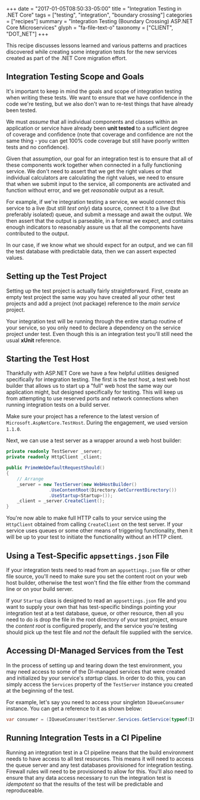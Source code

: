 +++
date = "2017-01-05T08:50:33-05:00"
title = "Integration Testing in .NET Core"
tags = ["testing", "integration", "boundary crossing"]
categories = ["recipes"]
summary = "Integration Testing (Boundary Crossing) ASP.NET Core Microservices"
glyph = "fa-file-text-o"
taxonomy = ["CLIENT", "DOT_NET"]
+++

This recipe discusses lessons learned and various patterns and practices discovered while creating some integration tests for the new services created as part of the .NET Core migration effort.

## Integration Testing Scope and Goals

It's important to keep in mind the goals and scope of integration testing when writing these tests. We want to ensure that we have confidence in the code we're testing, but we also don't wan to re-test things that have already been tested.

We must _assume_ that all individual components and classes within an application or service have already been **unit tested** to a sufficient degree of coverage and confidence (note that coverage and confidence are not the same thing - you can get 100% code coverage but still have poorly written tests and no confidence).

Given that assumption, our goal for an integration test is to ensure that all of these components work together when connected in a fully functioning service. We don't need to assert that we get the right values or that individual calculators are calculating the right values, we need to ensure that when we submit input to the service, all components are activated and function without error, and we get _reasonable_ output as a result.

For example, if we're integration testing a service, we would connect this service to a live (but still _test only_) data source, connect it to a live (but preferably isolated) queue, and submit a message and await the  output. We then assert that the output is parseable, in a format we expect, and contains enough indicators to reasonably assure us that all the components have contributed to the output.

In our case, if we know what we should expect for an output, and we can fill the test database with predictable data, then we can assert expected values.

## Setting up the Test Project

Setting up the test project is actually fairly straightforward. First, create an empty test project the same way you have created all your other test projects and add a project (not package) reference to the _main service_ project.

Your integration test will be running through the entire startup routine of your service, so you only need to declare a dependency on the service project under test. Even though this is an integration test you'll still need the usual **xUnit** reference.

## Starting the Test Host

Thankfully with ASP.NET Core we have a few helpful utilities designed specifically for integration testing. The first is the _test host_, a test web host builder that allows us to start up a "full" web host the same way our application might, but designed specifically for testing. This will keep us from attempting to use reserved ports and network connections when running integration tests on a build server.

Make sure your project has a reference to the latest version of `Microsoft.AspNetCore.TestHost`. During the engagement, we used version `1.1.0`.

Next, we can use a test server as a wrapper around a web host builder:

```c#
private readonly TestServer _server;
private readonly HttpClient _client;

public PrimeWebDefaultRequestShould()
{
    // Arrange
    _server = new TestServer(new WebHostBuilder()
                .UseContentRoot(Directory.GetCurrentDirectory())
                .UseStartup<Startup>());
    _client = _server.CreateClient();
}
```

You're now able to make full HTTP calls to your service using the `HttpClient` obtained from calling `CreateClient` on the test server. If your service uses queues or some other means of triggering functionality, then it will be up to your test to initiate the functionality without an HTTP client.

## Using a Test-Specific `appsettings.json` File

If your integration tests need to read from an `appsettings.json` file or other file source, you'll need to make sure you set the content root on your web host builder, otherwise the test won't find the file either from the command line or on your build server.

If your `Startup` class is designed to read an `appsettings.json` file and you want to supply your own that has test-specific bindings pointing your integration test at a test database, queue, or other resource, then all you need to do is drop the file in the root directory of your test project, ensure the _content root_ is configured properly, and the service you're testing should pick up the test file and _not_ the default file supplied with the service.

## Accessing DI-Managed Services from the Test

In the process of setting up and tearing down the test environment, you may need access to some of the DI-managed services that were created and initialized by your service's _startup_ class. In order to do this, you can simply access the `Services` property of the `TestServer` instance you created at the beginning of the test.

For example, let's say you need to access your singleton `IQueueConsumer` instance. You can get a reference to it as shown below:

```c#
var consumer = (IQueueConsumer)testServer.Services.GetService(typeof(IQueueConsumer));
```

## Running Integration Tests in a CI Pipeline

Running an integration test in a CI pipeline means that the build environment needs to have access to all test resources. This means it will need to access the queue server and any test databases provisioned for integration testing. Firewall rules will need to be provisioned to allow for this. You'll also need to ensure that any data access necessary to run the integration test is _idempotent_ so that the results of the test will be predictable and reproduceable.
